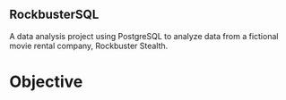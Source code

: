 ## RockbusterSQL
A data analysis project using PostgreSQL to analyze data from a fictional movie rental company, Rockbuster Stealth.
# Objective 
